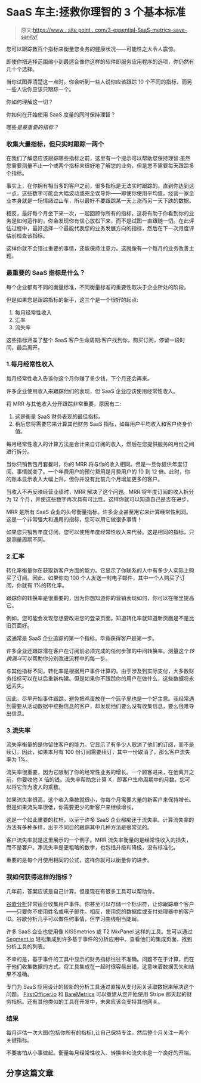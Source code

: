 # SaaS 车主:拯救你理智的 3 个基本标准

> 原文:[https://www . site point . com/3-essential-SaaS-metrics-save-sanity/](https://www.sitepoint.com/3-essential-saas-metrics-save-sanity/)

您可以跟踪数百个指标来衡量您业务的健康状况——可能性之大令人震惊。

即使你把选择范围缩小到最适合像你这样的软件即服务应用程序的选项，你仍然有几十个选择。

当你试图弄清楚这一点时，你会听到一些人说你应该跟踪 10 个不同的指标，而另一些人说你应该只跟踪一个。

你如何理解这一切？

你如何在开始使用 SaaS 度量的同时保持理智？

哪些*是最重要的指标？*

### 收集大量指标，但只实时跟踪一两个

在我们了解您应该跟踪哪些指标之前，这里有一个提示可以帮助您保持理智:虽然您需要测量不止一个或两个指标来很好地了解您的业务，但是您不需要每天跟踪多个指标。

事实上，在你拥有相当多的客户之前，很多指标是无法实时跟踪的。直到你达到这一点，这些数字可能会大幅波动或完全误导你——即使你使用平均值。经营一家企业本身就是一场情绪过山车，所以最好不要跟踪某一天上涨而另一天下跌的数据。

相反，最好每个月坐下来一次，一起回顾你所有的指标。这将有助于你看到你的业务是如何运作的，你会发现你有信心放松下来，而不是试图一直跟随一切。在此评估过程中，最好选择一个最能代表您的业务发展方向的指标，然后在下一次月度评估前检查该指标。

这样你就不会错过重要的事情，还能保持注意力。这就像有一个每月的业务改善主题。

### 最重要的 SaaS 指标是什么？

每个企业都有不同的衡量标准，不同衡量标准的重要性取决于企业所处的阶段。

但是如果您是跟踪指标的新手，这三个是一个很好的起点:

1.  每月经常性收入
2.  汇率
3.  流失率

这些指标涵盖了整个 SaaS 客户生命周期:客户找到你，购买订阅，停留一段时间，最后离开。

### 1.每月经常性收入

每月经常性收入告诉你这个月你赚了多少钱，下个月还会再来。

许多企业使用收入来跟踪他们的表现，但 SaaS 企业应该使用经常性收入。

将 MRR 与其他收入分开跟踪非常重要，原因有二:

1.  这是衡量 SaaS 财务表现的最佳指标。
2.  稍后您将需要它来计算其他财务 SaaS 指标，如每用户平均收入和客户终身价值。

每月经常性收入的计算方法是合计来自订阅的收入，然后在您提供服务的月份之间进行拆分。

当你只销售包月套餐时，你的 MRR 将与你的收入相同。但是一旦你提供年度订阅，事情就变了。一个年费用户的预付费用是月费用户的 10 到 12 倍。此时，你的账本显示收入大幅上升，但你并没有比前几个月增加更多的客户。

当收入不再反映经营业绩时，MRR 解决了这个问题。MRR 将年度订阅的收入拆分为 12 个月，并使这些数字再次具有可比性。这样你就可以知道自己是否在进步。

MRR 是所有 SaaS 企业的头号衡量指标。许多企业甚至用它来计算经常性利润。这是一个非常强大和通用的指标，您可以用它做很多事情！

如果您只销售年度订阅，您可以使用年度经常性收入来代替。这是相同的指标，只是测量周期不同。

### 2.汇率

转化率衡量你在获取新客户方面的能力。它显示了你联系的人中有多少人实际上购买了订阅。因此，如果你向 100 个人发送一封电子邮件，其中一个人购买了订阅，你就有 1%的转化率。

跟踪你的转换率是很重要的，因为你想知道你的营销表现如何，你可以在哪里提高它。

例如，您可能会发现您想要改进您的登录页面。知道转化率就知道新页面是不是比旧页面好。

这通常是 SaaS 企业追踪的第一个指标。毕竟获得客户是第一步。

许多企业还跟踪潜在客户在订阅前必须完成的任何步骤的中间转换率。测量这个*转换漏斗*可以帮助你分别改进流程中的每一步。

与其他指标不同，转化率是根据用户事件计算的。由于涉及到实际支付，大多数财务指标可以在以后重新构建。但是如果你不跟踪你的用户在做什么，这些数据将永远丢失。

因此，尽早开始事件跟踪。避免把鸡蛋放在一个篮子里也是一个好主意。我经常遇到需要从活动数据中挖掘信息的客户，却发现他们要么没有收集信息，要么很难导出信息。

### 3.流失率

流失率衡量的是你留住客户的能力。它显示了有多少人取消了他们的订阅，而不是续订。因此，如果本月有 100 份订阅需要续订，其中一份取消了，那么客户流失率为 1%。

流失率很重要，因为它限制了你的经常性业务的增长。一个顾客进来，在他离开之前，你要收他 X 倍的钱。流失率帮助您计算 X，即客户生命周期中的月数，您可以将它作为收入的乘数。

如果流失率很高，这个收入乘数就很小，你每个月需要大量的新客户来保持增长。但是如果流失率很低，你需要更少的新客户来继续增长。

这是一个如此重要的杠杆，以至于许多 SaaS 企业都痴迷于流失率。计算流失率的方法有多种多样，出于不同目的跟踪其中几种方法是很常见的。

客户流失率就是这里展示的一个例子。MRR 流失率衡量的是经常性收入的损失，而不是客户。净流失率是更粗略的数字，也包括升级和降级，没有标准化。

重要的是每个月使用相同的公式，这样你就可以衡量你的进步。

### 我如何获得这样的指标？

几年前，答案应该是自己计算。但是现在有很多工具可以帮助你。

[谷歌分析](http://www.google.com/analytics)非常适合收集用户事件。你甚至可以存储一个标识符，让你跟踪单个客户——只要你不使用姓名或电子邮件。相反，使用您的数据库或支付处理器中的客户 ID。谷歌分析几乎可以做任何事情，但学习曲线相当陡峭。

许多 SaaS 企业也使用像 KISSmetrics 或 T2 MixPanel 这样的工具。您可以通过 [Segment.io](http://segment.io) 轻松集成到许多基于事件的分析应用中。查看他们的集成页面，找到分析工具的列表。

不幸的是，基于事件的工具中显示的财务指标往往不准确。问题不在于计算，而在于他们收集数据的方式。将工具集成在一起时很容易出错，这意味着数据丢失和结果不准确。

专门为 SaaS 应用设计的较新的分析工具通过直接从支付网关读取数据来解决这个问题。 [FirstOfficer.io](http://firstofficer.io) 和 [BareMetrics](http://baremetrics.io) 可以重建从您开始使用 Stripe 那天起的财务指标。还有其他类似的工具在开发中，未来应该会支持其他网关。

### 结果

每月评估一次大图(包括你所有的指标),让自己保持专注，然后整个月关注一两个关键指标。

不要害怕从小事做起。衡量每月经常性收入、转换率和流失率是一个良好的开端。

## 分享这篇文章